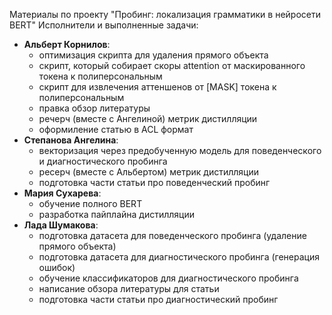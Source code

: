 Материалы по проекту "Пробинг: локализация грамматики в нейросети BERT"
Исполнители и выполненные задачи:
 * **Альберт Корнилов**:
   * оптимизация скрипта для удаления прямого объекта
   * cкрипт, который собирает скоры attention от маскированного токена к полиперсональным
   * скрипт для извлечения аттеншенов от [MASK] токена к полиперсональным
   * правка обзор литературы
   * речерч (вместе с Ангелиной) метрик дистилляции
   * оформиление статью в ACL формат
 * **Степанова Ангелина**:
   * векторизация через предобученную модель для поведенческого и диагностического пробинга
   * ресерч (вместе с Альбертом) метрик дистилляции
   * подготовка части статьи про поведенческий пробинг
 * **Мария Сухарева**:
   * обучение полного BERT
   * разработка пайплайна дистилляции
 * **Лада Шумакова**:
   * подготовка датасета для поведенческого пробинга (удаление прямого объекта)
   * подготовка датасета для диагностического пробинга (генерация ошибок)
   * обучение классификаторов для диагностического пробинга
   * написание обзора литературы для статьи
   * подготовка части статьи про диагностический пробинг
